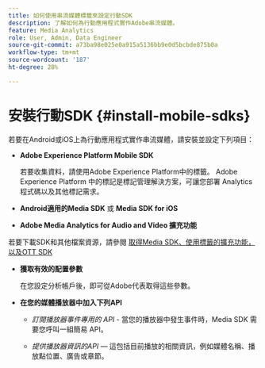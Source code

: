 ```yaml
---
title: 如何使用串流媒體標籤來設定行動SDK
description: 了解如何為行動應用程式實作Adobe串流媒體。
feature: Media Analytics
role: User, Admin, Data Engineer
source-git-commit: a73ba98e025e0a915a5136bb9e0d5bcbde875b0a
workflow-type: tm+mt
source-wordcount: '187'
ht-degree: 28%

---
```


# 安裝行動SDK {#install-mobile-sdks}

若要在Android或iOS上為行動應用程式實作串流媒體，請安裝並設定下列項目：

* **Adobe Experience Platform Mobile SDK**

   若要收集資料，請使用Adobe Experience Platform中的標籤。 Adobe Experience Platform 中的標記是標記管理解決方案，可讓您部署 Analytics 程式碼以及其他標記需求。 

* **Android適用的Media SDK** 或 **Media SDK for iOS**

* **Adobe Media Analytics for Audio and Video 擴充功能**

若要下載SDK和其他檔案資源，請參閱 [取得Media SDK、使用標籤的擴充功能，以及OTT SDK](/help/getting-started/download-sdks.md)

* **獲取有效的配置參數**

   在您設定分析帳戶後，即可從Adobe代表取得這些參數。

* **在您的媒體播放器中加入下列API**

   * *訂閱播放器事件專用的 API* - 當您的播放器中發生事件時，Media SDK 需要您呼叫一組簡易 API。

   * *提供播放器資訊的API*  — 這包括目前播放的相關資訊，例如媒體名稱、播放點位置、廣告或章節。

